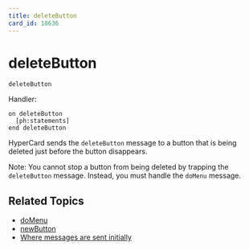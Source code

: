 ```yaml
---
title: deleteButton
card_id: 18636
---
```


# deleteButton

```
deleteButton
```

Handler:

```
on deleteButton
  [ph:statements]
end deleteButton
```

HyperCard sends the `deleteButton` message to a button that is being deleted just before the button disappears.

Note:  You cannot stop a button from being deleted by trapping the `deleteButton` message. Instead, you must handle the `doMenu` message. 


## Related Topics

* [doMenu](/HyperTalkReference/commands/doMenu)
* [newButton](/HyperTalkReference/systemmessages/newButton)
* [Where messages are sent initially](/HyperTalkReference/systemmessages/Where-messages-are-sent-initially)
